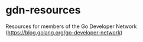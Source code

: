 # gdn-resources
Resources for members of the Go Developer Network (https://blog.golang.org/go-developer-network)
